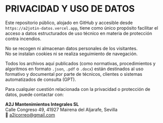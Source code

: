 # PRIVACIDAD Y USO DE DATOS

Este repositorio público, alojado en GitHub y accesible desde `https://a2jotin-datos.vercel.app`, tiene como único propósito facilitar el acceso a datos estructurados de uso técnico en materia de protección contra incendios.

No se recogen ni almacenan datos personales de los visitantes.  
No se instalan cookies ni se realiza seguimiento de navegación.

Todos los archivos aquí publicados (como normativas, procedimientos y algoritmos en formato `.json`, `.pdf` o `.docx`) están destinados al uso formativo y documental por parte de técnicos, clientes o sistemas automatizados de consulta (GPT).

Para cualquier cuestión relacionada con la privacidad o protección de datos, puede contactar con:

**A2J Mantenimientos Integrales SL**  
Calle Congreso 49, 41927 Mairena del Aljarafe, Sevilla  
📧 a2jcorreo@gmail.com
